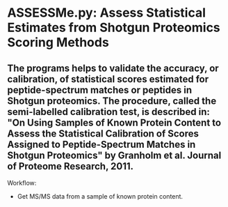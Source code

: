 ASSESSMe.py: Assess Statistical Estimates from Shotgun Proteomics Scoring Methods
===============================================
The programs helps to validate the accuracy, or calibration, of statistical scores estimated
for peptide-spectrum matches or peptides in Shotgun proteomics. The procedure, called the semi-labelled calibration test, is described in: 
"On Using Samples of Known Protein Content to Assess the
Statistical Calibration of Scores Assigned to Peptide-Spectrum Matches in Shotgun Proteomics" by Granholm et al. Journal of Proteome Research, 2011.
-----------------------------------------------
Workflow:
- Get MS/MS data from a sample of known protein content.
